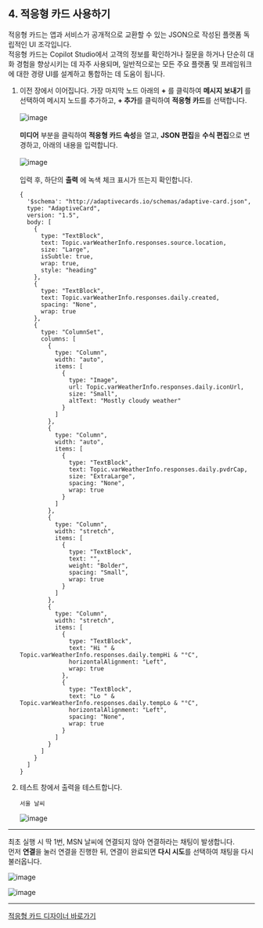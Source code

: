 ## 4. 적응형 카드 사용하기

적응형 카드는 앱과 서비스가 공개적으로 교환할 수 있는 JSON으로 작성된 플랫폼 독립적인 UI 조각입니다.  
적응형 카드는 Copilot Studio에서 고객의 정보를 확인하거나 질문을 하거나 단순히 대화 경험을 향상시키는 데 자주 사용되며, 일반적으로는 모든 주요 플랫폼 및 프레임워크에 대한 경량 UI를 설계하고 통합하는 데 도움이 됩니다.  

1. 이전 장에서 이어집니다. 가장 마지막 노드 아래의 **+** 를 클릭하여 **메시지 보내기** 를 선택하여 메시지 노드를 추가하고, **+ 추가**를 클릭하여 **적응형 카드**를 선택합니다.</br>   
   ![image](https://github.com/user-attachments/assets/53503649-5532-4f58-a9e3-4bd0e3aac26f)</br>   
   **미디어** 부분을 클릭하여 **적응형 카드 속성**을 열고, **JSON 편집**을 **수식 편집**으로 변경하고, 아래의 내용을 입력합니다.</br>   
   ![image](https://github.com/user-attachments/assets/712e9526-0136-4be4-a7f6-302c98668ccc)</br>   
   입력 후, 하단의 **출력** 에 녹색 체크 표시가 뜨는지 확인합니다.
    
    ```
    {
      '$schema': "http://adaptivecards.io/schemas/adaptive-card.json",
      type: "AdaptiveCard",
      version: "1.5",
      body: [
        {
          type: "TextBlock",
          text: Topic.varWeatherInfo.responses.source.location,
          size: "Large",
          isSubtle: true,
          wrap: true,
          style: "heading"
        },
        {
          type: "TextBlock",
          text: Topic.varWeatherInfo.responses.daily.created,
          spacing: "None",
          wrap: true
        },
        {
          type: "ColumnSet",
          columns: [
            {
              type: "Column",
              width: "auto",
              items: [
                {
                  type: "Image",
                  url: Topic.varWeatherInfo.responses.daily.iconUrl,
                  size: "Small",
                  altText: "Mostly cloudy weather"
                }
              ]
            },
            {
              type: "Column",
              width: "auto",
              items: [
                {
                  type: "TextBlock",
                  text: Topic.varWeatherInfo.responses.daily.pvdrCap,
                  size: "ExtraLarge",
                  spacing: "None",
                  wrap: true
                }
              ]
            },
            {
              type: "Column",
              width: "stretch",
              items: [
                {
                  type: "TextBlock",
                  text: "",
                  weight: "Bolder",
                  spacing: "Small",
                  wrap: true
                }
              ]
            },
            {
              type: "Column",
              width: "stretch",
              items: [
                {
                  type: "TextBlock",
                  text: "Hi " & Topic.varWeatherInfo.responses.daily.tempHi & "°C",
                  horizontalAlignment: "Left",
                  wrap: true
                },
                {
                  type: "TextBlock",
                  text: "Lo " & Topic.varWeatherInfo.responses.daily.tempLo & "°C",
                  horizontalAlignment: "Left",
                  spacing: "None",
                  wrap: true
                }
              ]
            }
          ]
        }
      ]
    }   
    ```

2. 테스트 창에서 출력을 테스트합니다.
   ```
   서울 날씨
   ```
   ![image](https://github.com/user-attachments/assets/562b74ad-e35d-45de-a896-0ee274451dfb)


---

   최초 실행 시 딱 1번, MSN 날씨에 연결되지 않아 연결하라는 채팅이 발생합니다.  
   먼저 **연결**을 눌러 연결을 진행한 뒤, 연결이 완료되면 **다시 시도**를 선택하여 채팅을 다시 불러옵니다.

   ![image](https://github.com/user-attachments/assets/f51cb773-13ee-4c8f-a589-c15bf0adafc0)

   ![image](https://github.com/user-attachments/assets/b01817c6-3dbd-4405-b83f-b74eece3a22e)

---

  [적응형 카드 디자이너 바로가기](https://adaptivecards.io/designer/)
